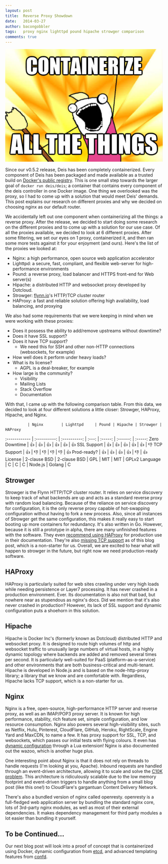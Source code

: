 ```yaml
---
layout: post
title:  Reverse Proxy Showdown
date:   2014-03-27
author: bacongobbler
tags:   proxy nginx lighttpd pound hipache strowger comparison
comments: true
---
```


![Containerize all the things!](/assets/img/containerize-all-the-things.jpg)

Since our v0.5.2 release, Deis has been completely containerized. Every component of Deis
has been packaged and made available as a trusted build on
[Docker's public registry](https://index.docker.io/u/deis/). This is one small step
towards the larger goal of `docker run deis/deis`; a container that contains every
component of the deis controller in one Docker image. One thing we overlooked was the
proxy, so I had to come up with a solution that would meet Deis' demands. This post
explains our research on different proxies and why we decided on choosing nginx as our
default router.

We accidentally left out one component when containerizing all the things: a reverse
proxy. After the release, we decided to start doing some research on the different
proxies and to come up with a solution for our use case. Of all the proxies available, we
decided to look at 6 different proxies. After some filtering, we set our eyes on 1
proxy, containerized it, and then ran some more tests against it for your enjoyment (and
ours). Here's the list of the proxies we looked at:

- Nginx: a high performance, open source web application accelerator
- Lighttpd: a secure, fast, compliant, and flexible web-server for high-performance environments
- Pound: a reverse proxy, load balancer and HTTPS front-end for Web server(s)
- Hipache: a distributed HTTP and websocket proxy developed by Dotcloud.
- Strowger: [flynn.io](https://flynn.io/)'s HTTP/TCP cluster router
- HAProxy: a fast and reliable solution offering high availability, load balancing, and proxying

We also had some requirements that we were keeping in mind when we were working with
these proxies:

- Does it possess the ability to add/remove upstreams without downtime?
- Does it have SSL support?
- Does it have TCP support?
  * We need this for SSH and other non-HTTP connections (websockets, for example)
- How well does it perform under heavy loads?
- What is its license?
  * AGPL is a deal-breaker, for example
- How large is the community?
  * Visibility
  * Mailing Lists
  * Stack Overflow
  * Documentation

With that, I came up with the following comparison table. From this data, we decided to
look at four different solutions a little closer: Strowger, HAProxy, Hipache, and Nginx.

              | Nginx        | Lighttpd     | Pound | Hipache | Strowger | HAProxy
:------------ | :----------: | :----------: | :---: | :-----: | :------: | :-----:
Zero Downtime | :+1:         | :+1:         | :+1:  | :+1:    | :+1:     | :+1:
SSL Support   | :+1:         | :+1:         | :+1:  | :+1:    | :+1:     | :-1:
TCP Support   | :+1:         | :-1:         | :-1:  | :-1:    | :-1:     | :+1:
Prod-ready?   | :+1:         | :+1:         | :+1:  | :+1:    | :-1:     | :+1:
License       | 2-clause BSD | 2-clause BSD | GPL   | MIT     | MIT      | GPLv2
Language      | C            | C            | C     | Node.js | Golang   | C

## Strowger

Strowger is the Flynn HTTP/TCP cluster router. It relies on service discovery to keep
track of what backends are up and acts as a standard reverse proxy with random load
balancing. Because of the reliance on service discovery for configuration, it is the only
reverse proxy capable of hot-swapping configuration without having to fork a new process.
Also, since all instances of Strowger get the same configuration, this makes it really
easy to start booting up more containers for redundancy. It's also written in Go.
However, because it is still a prototype in alpha, there are many unfinished features with
the software. They even
[recommend using HAProxy](https://github.com/flynn/strowger/tree/2a228596d142cf01bf443d1ffb3aede8df0f9e5f#benefits-over-haproxynginx)
for production use in their documentation. They're also
[missing TCP support](https://github.com/flynn/strowger/issues/9) as of this blog post,
which is a non-starter for us. Overall, we are excited to hear what will happen to
strowger in the future, but right now we need production-ready software.

## HAProxy

HAProxy is particularly suited for web sites crawling under very high loads while needing
persistence or Layer7 processing. It has never crashed in a production environment. Ever.
Its documentation is also not that bad, but nowhere near as stupendous as nginx's docs.
Did we mention that it's also never crashed in production? However, its lack of SSL
support and dynamic configuration puts a shoehorn in this solution.

## Hipache

Hipache is Docker Inc's (formerly known as Dotcloud) distributed HTTP and websocket proxy.
It is designed to route high volumes of http and websocket traffic to unusually large
numbers of virtual hosts, in a highly dynamic topology where backends are added and
removed several times per second. It is particularly well-suited for PaaS
(platform-as-a-service) and other environments that are both business-critical and
multi-tenant. Hipache is developed in Node.js and is based on the node-http-proxy library;
a library that we know and are comfortable with. Regardless, Hipache lacks TCP support,
which is a non-starter for us.

## Nginx

Nginx is a free, open-source, high-performance HTTP server and reverse proxy, as well as
an IMAP/POP3 proxy server. It is known for high performance, stability, rich feature
set, simple configuration, and low resource consumption. Nginx also powers several
high-visibility sites, such as Netflix, Hulu, Pinterest, CloudFlare, GitHub, Heroku,
RightScale, Engine Yard and MaxCDN, to name a few. It has proxy support for SSL, TCP,
and websockets, which passes our initial tests with flying colours. It even has
[dynamic configuration][1] through a Lua extension! Nginx is also documented out the
wazoo, which is another huge plus.

One interesting point about Nginx is that it does not rely on threads to handle requests
(I'm looking at you, Apache). Inbound requests are handled through an event-driven
architecture, allowing it to scale and solve the [C10K problem][2]. This architecture
is ridiculously scalable due to the low memory footprint and event-driven triggers to
handle anything from a small blog post (like this one!) to CloudFlare's gargantuan
Content Delivery Network.

There's also a bundled version of nginx called openresty. openresty is a full-fledged web
application server by bundling the standard nginx core, lots of 3rd-party nginx modules,
as well as most of their external dependencies. It makes dependency management for
third party modules a lot easier than bundling it yourself.

## To be Continued...

Our next blog post will look into a proof of concept that is containerized using Docker,
dynamic configuration from [etcd][3], and advanced templating features from [confd][4].

[1]: http://sosedoff.com/2012/06/11/dynamic-nginx-upstreams-with-lua-and-redis.html
[2]: http://www.kegel.com/c10k.html
[3]: https://github.com/coreos/etcd
[4]: https://github.com/kelseyhightower/confd
